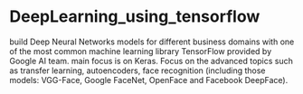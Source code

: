 # DeepLearning_using_tensorflow
 build Deep Neural Networks models for different business domains with one of the most common machine learning library TensorFlow provided by Google AI team. main focus is on Keras.  Focus on the advanced topics  such as transfer learning, autoencoders, face recognition (including those models: VGG-Face, Google FaceNet, OpenFace and Facebook DeepFace).
